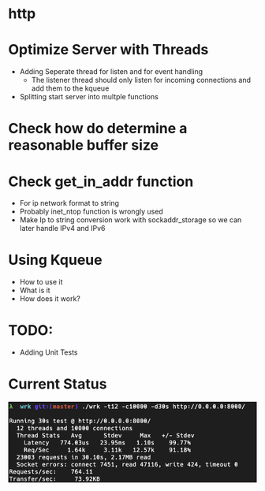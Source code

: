 # http

# Optimize Server with Threads
- Adding Seperate thread for listen and for event handling
  - The listener thread should only listen for incoming connections and add them to the kqueue
- Splitting start server into multple functions

# Check how do determine a reasonable buffer size

# Check get_in_addr function
- For ip network format to string
- Probably inet_ntop function is wrongly used
- Make Ip to string conversion work with sockaddr_storage so we can later handle IPv4 and IPv6

# Using Kqueue 
- How to use it
- What is it
- How does it work?

# TODO:
- Adding Unit Tests





# Current Status
![](/img/FirstWorkingVersion.png)
